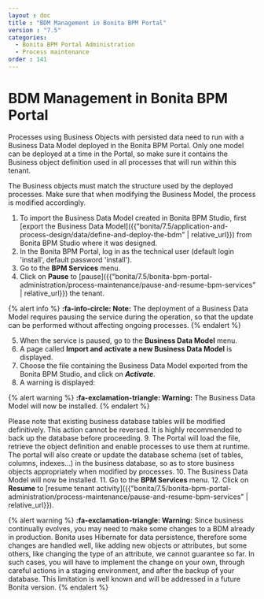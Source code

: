 ```yaml
---
layout : doc
title : "BDM Management in Bonita BPM Portal"
version : "7.5"
categories:
  - Bonita BPM Portal Administration
  - Process maintenance
order : 141
---
```

# BDM Management in Bonita BPM Portal

Processes using Business Objects with persisted data need to run with a Business Data Model deployed in the Bonita BPM Portal.
Only one model can be deployed at a time in the Portal, so make sure it contains the Business object definition used in all processes that will run within this tenant.

The Business objects must match the structure used by the deployed processes. Make sure that when modifying the Business Model, the process is modified accordingly.


1. To import the Business Data Model created in Bonita BPM Studio, first [export the Business Data Model]({{"bonita/7.5/application-and-process-design/data/define-and-deploy-the-bdm" | relative_url}}) from Bonita BPM Studio where it was designed.
2. In the Bonita BPM Portal, log in as the technical user (default login 'install', default password 'install').
3. Go to the **BPM Services** menu.
4. Click on **Pause** to [pause]({{"bonita/7.5/bonita-bpm-portal-administration/process-maintenance/pause-and-resume-bpm-services" | relative_url}}) the tenant.

{% alert info %}
**:fa-info-circle: Note:** The deployment of a Business Data Model requires pausing the service during the operation, so that the update can be performed without affecting ongoing processes. 
{% endalert %}

5. When the service is paused, go to the **Business Data Model** menu.
6. A page called **Import and activate a new Business Data Model** is displayed.
7. Choose the file containing the Business Data Model exported from the Bonita BPM Studio, and click on _**Activate**_.
8. A warning is displayed:

{% alert warning %}
**:fa-exclamation-triangle: Warning:** The Business Data Model will now be installed.
{% endalert %}

Please note that existing business database tables will be modified definitively. This action cannot be reversed. It is highly recommended to back up the database before proceeding.
9. The Portal will load the file, retrieve the object definition and enable processes to use them at runtime. The portal will also create or update the database schema (set of tables, columns, indexes...)
in the business database, so as to store business objects appropriately when modified by processes. 
10. The Business Data Model will now be installed.
11. Go to the **BPM Services** menu.
12. Click on **Resume** to [resume tenant activity]({{"bonita/7.5/bonita-bpm-portal-administration/process-maintenance/pause-and-resume-bpm-services" | relative_url}}).

{% alert warning %}
**:fa-exclamation-triangle: Warning:**  Since business continually evolves, you may need to make some changes to a BDM already in production.
Bonita uses Hibernate for data persistence, therefore some changes are handled well, like adding new objects or attributes, but some others, like changing the type of an attribute, we cannot guarantee so far.
In such cases, you will have to implement the change on your own, through careful actions in a staging environment, and after the backup of your database.
This limitation is well known and will be addressed in a future Bonita version.
{% endalert %}
